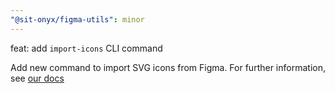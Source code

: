 ```yaml
---
"@sit-onyx/figma-utils": minor
---
```


feat: add `import-icons` CLI command

Add new command to import SVG icons from Figma.
For further information, see [our docs](https://onyx.schwarz/development/packages/figma-utils.html#import-icons)
